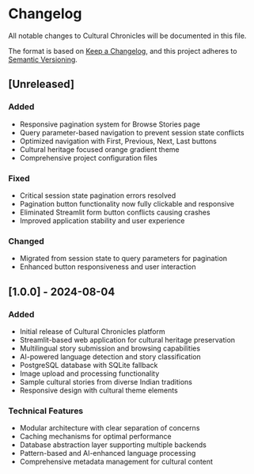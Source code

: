 # Changelog

All notable changes to Cultural Chronicles will be documented in this file.

The format is based on [Keep a Changelog](https://keepachangelog.com/en/1.0.0/),
and this project adheres to [Semantic Versioning](https://semver.org/spec/v2.0.0.html).

## [Unreleased]

### Added
- Responsive pagination system for Browse Stories page
- Query parameter-based navigation to prevent session state conflicts
- Optimized navigation with First, Previous, Next, Last buttons
- Cultural heritage focused orange gradient theme
- Comprehensive project configuration files

### Fixed
- Critical session state pagination errors resolved
- Pagination button functionality now fully clickable and responsive
- Eliminated Streamlit form button conflicts causing crashes
- Improved application stability and user experience

### Changed
- Migrated from session state to query parameters for pagination
- Enhanced button responsiveness and user interaction

## [1.0.0] - 2024-08-04

### Added
- Initial release of Cultural Chronicles platform
- Streamlit-based web application for cultural heritage preservation
- Multilingual story submission and browsing capabilities
- AI-powered language detection and story classification
- PostgreSQL database with SQLite fallback
- Image upload and processing functionality
- Sample cultural stories from diverse Indian traditions
- Responsive design with cultural theme elements

### Technical Features
- Modular architecture with clear separation of concerns
- Caching mechanisms for optimal performance
- Database abstraction layer supporting multiple backends
- Pattern-based and AI-enhanced language processing
- Comprehensive metadata management for cultural content